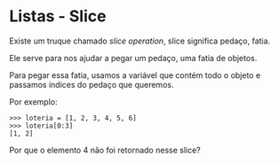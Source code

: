 # Listas - Slice

Existe um truque chamado *slice operation*, slice significa pedaço, fatia. 

Ele serve para nos ajudar a pegar um pedaço, uma fatia de objetos.

Para pegar essa fatia, usamos a variável que contém todo o objeto e passamos índices do pedaço que queremos.

Por exemplo: 

```
>>> loteria = [1, 2, 3, 4, 5, 6]
>>> loteria[0:3]
[1, 2]
```
Por que o elemento 4 não foi retornado nesse slice?

